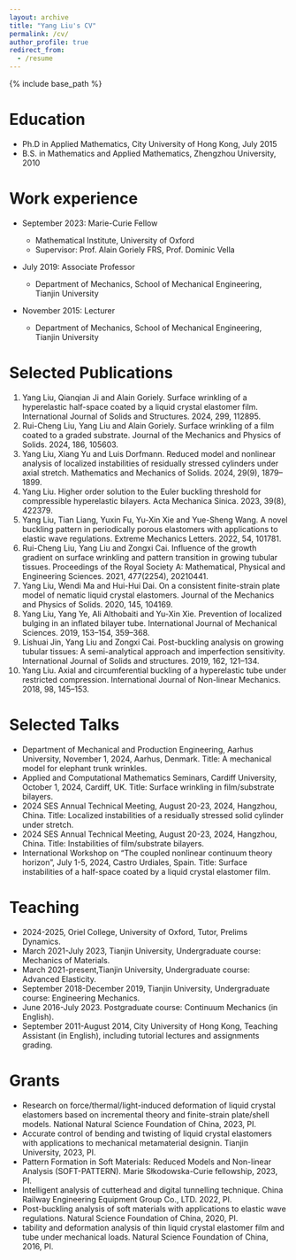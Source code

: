 ```yaml
---
layout: archive
title: "Yang Liu's CV"
permalink: /cv/
author_profile: true
redirect_from:
  - /resume
---
```


{% include base_path %}

Education
======
* Ph.D in Applied Mathematics, City University of Hong Kong, July 2015
* B.S. in Mathematics and Applied Mathematics, Zhengzhou University, 2010

Work experience
======
* September 2023: Marie-Curie Fellow
  * Mathematical Institute, University of Oxford
  * Supervisor: Prof. Alain Goriely FRS, Prof. Dominic Vella

* July 2019: Associate Professor 
  * Department of Mechanics, School of Mechanical Engineering, Tianjin University

* November 2015: Lecturer 
  * Department of Mechanics, School of Mechanical Engineering, Tianjin University

  
Selected Publications
======
  
1. Yang Liu, Qianqian Ji and Alain Goriely. Surface wrinkling of a hyperelastic half-space coated by a liquid crystal elastomer film. International Journal of Solids and Structures. 2024, 299, 112895.
2. Rui-Cheng Liu, Yang Liu and Alain Goriely. Surface wrinkling of a film coated to a graded substrate. Journal of the Mechanics and Physics of Solids. 2024, 186, 105603.  
3. Yang Liu, Xiang Yu and Luis Dorfmann. Reduced model and nonlinear analysis of localized instabilities of residually stressed cylinders under axial stretch. Mathematics and Mechanics of Solids. 2024, 29(9), 1879–1899.
4. Yang Liu. Higher order solution to the Euler buckling threshold for compressible hyperelastic bilayers. Acta Mechanica Sinica. 2023, 39(8), 422379.
5. Yang Liu, Tian Liang, Yuxin Fu, Yu-Xin Xie and Yue-Sheng Wang. A novel buckling pattern in periodically porous elastomers with applications to elastic wave regulations. Extreme Mechanics Letters. 2022, 54, 101781.
7. Rui-Cheng Liu, Yang Liu and Zongxi Cai. Influence of the growth gradient on surface wrinkling and pattern transition in growing tubular tissues. Proceedings of the Royal Society A: Mathematical, Physical and Engineering Sciences. 2021, 477(2254), 20210441.
8. Yang Liu, Wendi Ma and Hui-Hui Dai. On a consistent finite-strain plate model of nematic liquid crystal elastomers. Journal of the Mechanics and Physics of Solids. 2020, 145, 104169.
9. Yang Liu, Yang Ye, Ali Althobaiti and Yu-Xin Xie. Prevention of localized bulging in an inflated bilayer tube. International Journal of Mechanical Sciences. 2019, 153–154, 359–368.
10. Lishuai Jin, Yang Liu and Zongxi Cai. Post-buckling analysis on growing tubular tissues: A semi-analytical approach and imperfection sensitivity. International Journal of Solids and structures. 2019, 162, 121–134.
11. Yang Liu. Axial and circumferential buckling of a hyperelastic tube under restricted compression. International Journal of Non-linear Mechanics. 2018, 98, 145–153.
  
Selected Talks
======
* Department of Mechanical and Production Engineering, Aarhus University, November 1, 2024, Aarhus, Denmark. Title: A mechanical model for elephant trunk wrinkles.
* Applied and Computational Mathematics Seminars, Cardiff University, October 1, 2024, Cardiff, UK. Title: Surface wrinkling in film/substrate bilayers.
* 2024 SES Annual Technical Meeting, August 20-23, 2024, Hangzhou, China. Title: Localized instabilities of a residually stressed solid cylinder under stretch.
* 2024 SES Annual Technical Meeting, August 20-23, 2024, Hangzhou, China. Title: Instabilities of film/substrate bilayers.
* International Workshop on “The coupled nonlinear continuum theory horizon”, July 1-5, 2024, Castro Urdiales, Spain. Title: Surface instabilities of a half-space coated by a liquid crystal elastomer film.
  
  
Teaching
======
<!-- <ul>{% for post in site.teaching reversed %}
    {% include archive-single-cv.html %}
  {% endfor %}</ul>-->
  
* 2024-2025, Oriel College, University of Oxford, Tutor, Prelims Dynamics.
* March 2021-July 2023, Tianjin University, Undergraduate course: Mechanics of Materials.
* March 2021-present,Tianjin University, Undergraduate course: Advanced Elasticity.
* September 2018-December 2019, Tianjin University, Undergraduate course: Engineering Mechanics.
* June 2016-July 2023. Postgraduate course: Continuum Mechanics (in English).
* September 2011-August 2014, City University of Hong Kong, Teaching Assistant (in English), including tutorial lectures and assignments grading.

Grants
======
* Research on force/thermal/light-induced deformation of liquid crystal elastomers based on incremental theory and finite-strain plate/shell models. National Natural Science Foundation of China, 2023, PI.
* Accurate control of bending and twisting of liquid crystal elastomers with applications to mechanical metamaterial designin. Tianjin University, 2023, PI.
* Pattern Formation in Soft Materials: Reduced Models and Non-linear Analysis (SOFT-PATTERN). Marie Słkodowska-Curie fellowship, 2023, PI.
* Intelligent analysis of cutterhead and digital tunnelling technique. China Railway Engineering Equipment Group Co., LTD. 2022, PI.
* Post-buckling analysis of soft materials with applications to elastic wave regulations. Natural Science Foundation of China, 2020, PI.
* tability and deformation analysis of thin liquid crystal elastomer film and tube under mechanical loads. Natural Science Foundation of China, 2016, PI.
  
<!-- Service and leadership
======
* Currently signed in to 43 different slack teams-->
